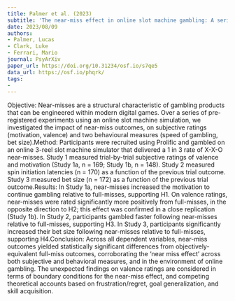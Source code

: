 ```yaml
---
title: Palmer et al. (2023)
subtitle: 'The near-miss effect in online slot machine gambling: A series of conceptual replications'
date: 2023/08/09
authors:
- Palmer, Lucas
- Clark, Luke
- Ferrari, Mario
journal: PsyArXiv
paper_url: https://doi.org/10.31234/osf.io/s7qe5
data_url: https://osf.io/phqrk/
tags:
- 
---
```


Objective: Near-misses are a structural characteristic of gambling products that can be engineered within modern digital games. Over a series of pre-registered experiments using an online slot machine simulation, we investigated the impact of near-miss outcomes, on subjective ratings (motivation, valence) and two behavioural measures (speed of gambling, bet size).Method: Participants were recruited using Prolific and gambled on an online 3-reel slot machine simulator that delivered a 1 in 3 rate of X-X-O near-misses. Study 1 measured trial-by-trial subjective ratings of valence and motivation (Study 1a, n = 169; Study 1b, n = 148). Study 2 measured spin initiation latencies (n = 170) as a function of the previous trial outcome. Study 3 measured bet size (n = 172) as a function of the previous trial outcome.Results: In Study 1a, near-misses increased the motivation to continue gambling relative to full-misses, supporting H1. On valence ratings, near-misses were rated significantly more positively from full-misses, in the opposite direction to H2; this effect was confirmed in a close replication (Study 1b). In Study 2, participants gambled faster following near-misses relative to full-misses, supporting H3. In Study 3, participants significantly increased their bet size following near-misses relative to full-misses, supporting H4.Conclusion: Across all dependent variables, near-miss outcomes yielded statistically significant differences from objectively-equivalent full-miss outcomes, corroborating the ‘near miss effect’ across both subjective and behavioral measures, and in the environment of online gambling. The unexpected findings on valence ratings are considered in terms of boundary conditions for the near-miss effect, and competing theoretical accounts based on frustration/regret, goal generalization, and skill acquisition.
